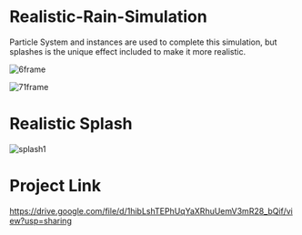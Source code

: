 # Realistic-Rain-Simulation
Particle System and instances are used to complete this simulation, but splashes is the unique effect included to make it more realistic.

![6frame](https://user-images.githubusercontent.com/71865643/118948283-c1488680-b975-11eb-9da5-86358ba9ee01.png)


![71frame](https://user-images.githubusercontent.com/71865643/118948344-d02f3900-b975-11eb-9b6e-c978f1bed06c.png)

# Realistic Splash 

![splash1](https://user-images.githubusercontent.com/71865643/118948624-12587a80-b976-11eb-8e60-f5be5bff4f94.png)

# Project Link

https://drive.google.com/file/d/1hibLshTEPhUqYaXRhuUemV3mR28_bQif/view?usp=sharing

